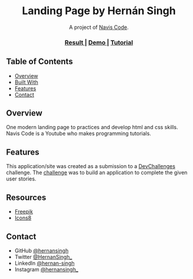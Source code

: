 <h1 align="center">Landing Page by Hernán Singh</h1>

<div align="center">
   A project of <a href="https://www.youtube.com/channel/UC9tcfsScui3S70hp_wC_EPw" target="_blank">Navis Code</a>.
</div>

<div align="center">
  <h3>
    <a href="https://hernansingh.github.io/landing-page/">
      Result
    </a>
    <span> | </span>
    <a href="">
      Demo
    </a>
    <span> | </span>
    <a href="https://naviscode.gumroad.com/l/WPuXD">
      Tutorial
    </a>
  </h3>
</div>

<!-- TABLE OF CONTENTS -->

## Table of Contents

- [Overview](#overview)
- [Built With](#built-with)
- [Features](#features)
- [Contact](#contact)

<!-- OVERVIEW -->

## Overview

One modern landing page to practices and develop html and css skills. Navis Code is a Youtube who makes programming tutorials.

## Features

This application/site was created as a submission to a [DevChallenges](https://devchallenges.io/challenges) challenge. The [challenge](https://devchallenges.io/challenges/wBunSb7FPrIepJZAg0sY) was to build an application to complete the given user stories.

## Resources
- [Freepik](https://https://www.freepik.es/)
- [Icons8](https://https://icons8.com/)

## Contact

- GitHub [@hernansingh](https://github.com/hernansingh)
- Twitter [@HernanSingh_](https://twitter.com/HernanSingh_)
- LinkedIn [@hernan-singh](https://www.linkedin.com/in/hernan-singh)
- Instagram [@hernansingh_](https://www.instagram.com/hernansingh_)
